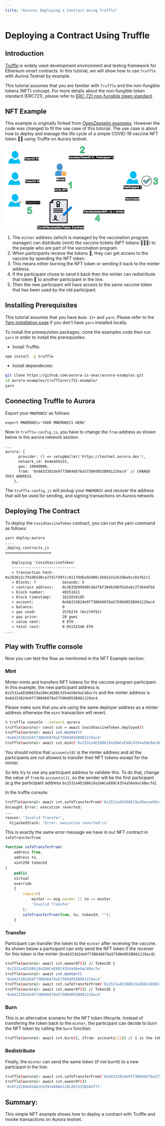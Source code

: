 ```yaml
---
title: "Aurora: Deploying a Contract Using Truffle"
---
```


# Deploying a Contract Using Truffle

## Introduction

[Truffle](https://www.trufflesuite.com/) is widely used development environment and testing framework for  Ethereum smart contracts. In this tutorial, we will show how to use `Truffle` with Aurora Testnet by example. 

This tutorial assumes that you are familiar with `Truffle` and the non-fungible tokens (NFT) concept. For more details about the non-fungible token standard (ERC721), please refer to [ERC-721 non-fungible token standard](https://ethereum.org/en/developers/docs/standards/tokens/erc-721/).

## NFT Example

This example is originally forked from [OpenZeppelin examples](https://docs.openzeppelin.com/contracts/4.x/erc721). However the code was changed to fit the use case of this tutorial. The use case is about how to deploy and manage the life cycle of a simple COVID-19 vaccine NFT token 💊💊 using Truffle on Aurora testnet.

![](images/Truffle-nft-aurora-example.png)

1. The `minter` address (which is managed by the vaccination program manager) can distribute (mint) the vaccine tickets (NFT tokens 💊💊💊) to the people who are part of the vaccination program. 
2. When participants receive the tokens 💊, they can get access to the vaccine by spending the NFT token. 
3. This means either burning the NFT token or sending it back to the minter address.
4. If the participant chose to send it back then the minter can redistribute that token 🎫 to another participant in the line.
5. Then the new participant will have access to the same vaccine token that has been used by the old participant.


## Installing Prerequisites
This tutorial assumes that you have `Node 12+` and `yarn`. Please refer to the [Yarn installation page](https://classic.yarnpkg.com/en/docs/install) if you don't have `yarn` installed locally.

To install the prerequisites packages, clone the examples code then run `yarn` in order to install the prerequisites:
 
 - Install Truffle:
```bash
npm install -g truffle 
```
- Install dependecies:
```bash
git clone https://github.com/aurora-is-near/aurora-examples.git
cd aurora-examples/truffle/erc721-example/
yarn 
```

## Connecting Truffle to Aurora

Export your `MNEMONIC` as follows:
```
export MNEMONIC='YOUR MNEMONICS HERE'
```

Now in `truffle-config.js`, you have to change the `from` address as shown below in the aurora network section.

```
...
aurora: {
      provider: () => setupWallet('https://testnet.aurora.dev'),
      network_id: 0x4e454153,
      gas: 10000000,
      from: '0x6A33382de9f73B846878a57500d055B981229ac4' // CHANGE THIS ADDRESS
    },
```
The `truffle-config.js` will pickup your `MNEMONIC` and recover the address that will be used for sending, and signing transactions on Aurora network.

## Deploying The Contract

To deploy the `CovidVaccineToken` contract, you can run the yarn command as follows:

```
yarn deploy:aurora
....
_deploy_contracts.js
=====================

   Deploying 'CovidVaccineToken'
   -----------------------------
   > transaction hash:    0x282012c791d65d0ce2fd1fd9fcc41179dba5bd06c3b02e31e53dbe9cc8af62c1
   > Blocks: 7            Seconds: 5
   > contract address:    0x3635D999d8CdA2fAf304b390fb26a9c2f364dFbd
   > block number:        49151611
   > block timestamp:     1622034185
   > account:             0x6A33382de9f73B846878a57500d055B981229ac4
   > balance:             0
   > gas used:            2576274 (0x274f92)
   > gas price:           20 gwei
   > value sent:          0 ETH
   > total cost:          0.05152548 ETH
....
```

## Play with Truffle console

Now you can test the flow as mentioned in the NFT Example section:

### Mint

Minter mints and transfers NFT tokens for the vaccine program participant. In this example, the new participant address is `0x2531a4D108619a20ACeE88C4354a50e9aC48ecfe` and the minter address is `0x6A33382de9f73B846878a57500d055B981229ac4`.

Please make sure that you are using the same deployer address as a minter address otherwise the `mint` transaction will revert.

```bash
% truffle console --network aurora
truffle(aurora)> const cvt = await CovidVaccineToken.deployed()
truffle(aurora)> await cvt.minter()
'0x6A33382de9f73B846878a57500d055B981229ac4'
truffle(aurora)> await cvt.mint('0x2531a4D108619a20ACeE88C4354a50e9aC48ecfe' , {from: accounts[0]})
```

You should notice that `accounts[0]` is the minter address and all the participants are not allowed to transfer their NFT tokens except for the minter. 

So lets try to use any participant address to validate this. To do that, change the value of `from` to `accounts[1]`, so the sender will be the first participant (e.g the participant address `0x2531a4D108619a20ACeE88C4354a50e9aC48ecfe`).


In the truffle console: 
```bash
truffle(aurora)> await cvt.safeTransferFrom('0x2531a4d108619a20acee88c4354a50e9ac48ecfe', '0x8722C88e82AbCC639148Ab6128Cd63333B2Ad771', 1, {from: accounts[1]}) 
Uncaught Error: execution reverted:
...
reason: 'Invalid Transfer',
  hijackedStack: 'Error: execution reverted:\n'
```
This is exactly the same error message we have in our NFT contract in `safeTransferFrom`: 
```javascript
function safeTransferFrom(
    address from, 
    address to, 
    uint256 tokenId
) 
    public 
    virtual 
    override 
    {
        require(
            minter == msg.sender || to == minter,
            'Invalid Transfer'
        );
        safeTransferFrom(from, to, tokenId, "");
    }
```
### Transfer

Participant can transfer the token to the `minter` after receiving the vaccine. As shown below a participant can only send the NFT token if the receiver for this token is the minter (`0x6A33382de9f73B846878a57500d055B981229ac4`). 

```bash
truffle(aurora)> await cvt.ownerOf(1) // TokenID 1
'0x2531a4D108619a20ACeE88C4354a50e9aC48ecfe'
truffle(aurora)> await cvt.minter()
'0x6A33382de9f73B846878a57500d055B981229ac4'
truffle(aurora)> await cvt.safeTransferFrom('0x2531a4D108619a20ACeE88C4354a50e9aC48ecfe', '0x6A33382de9f73B846878a57500d055B981229ac4', 1 , {from: accounts[1]})
truffle(aurora)> await cvt.ownerOf(1) // TokenID 1
'0x6A33382de9f73B846878a57500d055B981229ac4'
```

### Burn
This is an alternative scenario for the NFT token lifecycle. Instead of transfering the token back to the `minter`, the participant can decide to burn the NFT token by calling the `burn` function:
```bash
truffle(aurora)> await cvt.burn(1, {from: accounts[1]}) // 1 is the tokenID
```

### Redistribute

Finally, the `minter` can send the same token (if not burnt) to a new partcipant in the line:

```bash
truffle(aurora)> await cvt.safeTransferFrom('0x6A33382de9f73B846878a57500d055B981229ac4','0x8722C88e82AbCC639148Ab6128Cd63333B2Ad771', 1 , {from: accounts[0]})
truffle(aurora)> await cvt.ownerOf(1)
'0x8722C88e82AbCC639148Ab6128Cd63333B2Ad771'
```
## Summary:

This simple NFT example shows how to deploy a contract with Truffle and invoke transactions on Aurora testnet.
